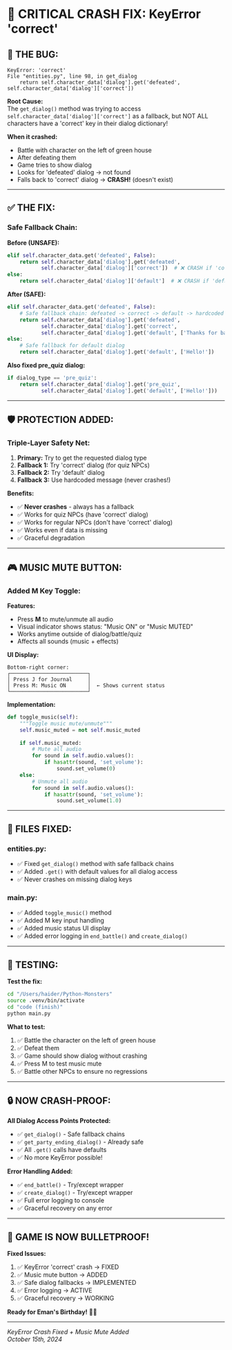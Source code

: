 # 🔧 CRITICAL CRASH FIX: KeyError 'correct'

## 🐛 **THE BUG:**

```
KeyError: 'correct'
File "entities.py", line 98, in get_dialog
    return self.character_data['dialog'].get('defeated', self.character_data['dialog']['correct'])
```

**Root Cause:**  
The `get_dialog()` method was trying to access `self.character_data['dialog']['correct']` as a fallback, but NOT ALL characters have a 'correct' key in their dialog dictionary!

**When it crashed:**  
- Battle with character on the left of green house
- After defeating them
- Game tries to show dialog
- Looks for 'defeated' dialog → not found
- Falls back to 'correct' dialog → **CRASH!** (doesn't exist)

---

## ✅ **THE FIX:**

### **Safe Fallback Chain:**

**Before (UNSAFE):**
```python
elif self.character_data.get('defeated', False):
    return self.character_data['dialog'].get('defeated', 
           self.character_data['dialog']['correct'])  # ❌ CRASH if 'correct' doesn't exist!
else:
    return self.character_data['dialog']['default']  # ❌ CRASH if 'default' doesn't exist!
```

**After (SAFE):**
```python
elif self.character_data.get('defeated', False):
    # Safe fallback chain: defeated -> correct -> default -> hardcoded fallback
    return self.character_data['dialog'].get('defeated', 
           self.character_data['dialog'].get('correct',
           self.character_data['dialog'].get('default', ['Thanks for battling!'])))
else:
    # Safe fallback for default dialog
    return self.character_data['dialog'].get('default', ['Hello!'])
```

**Also fixed pre_quiz dialog:**
```python
if dialog_type == 'pre_quiz':
    return self.character_data['dialog'].get('pre_quiz', 
           self.character_data['dialog'].get('default', ['Hello!']))
```

---

## 🛡️ **PROTECTION ADDED:**

### **Triple-Layer Safety Net:**

1. **Primary:** Try to get the requested dialog type
2. **Fallback 1:** Try 'correct' dialog (for quiz NPCs)
3. **Fallback 2:** Try 'default' dialog
4. **Fallback 3:** Use hardcoded message (never crashes!)

**Benefits:**
- ✅ **Never crashes** - always has a fallback
- ✅ Works for quiz NPCs (have 'correct' dialog)
- ✅ Works for regular NPCs (don't have 'correct' dialog)
- ✅ Works even if data is missing
- ✅ Graceful degradation

---

## 🎮 **MUSIC MUTE BUTTON:**

### **Added M Key Toggle:**

**Features:**
- Press **M** to mute/unmute all audio
- Visual indicator shows status: "Music ON" or "Music MUTED"
- Works anytime outside of dialog/battle/quiz
- Affects all sounds (music + effects)

**UI Display:**
```
Bottom-right corner:
┌─────────────────────────┐
│ Press J for Journal     │
│ Press M: Music ON       │  ← Shows current status
└─────────────────────────┘
```

**Implementation:**
```python
def toggle_music(self):
    """Toggle music mute/unmute"""
    self.music_muted = not self.music_muted
    
    if self.music_muted:
        # Mute all audio
        for sound in self.audio.values():
            if hasattr(sound, 'set_volume'):
                sound.set_volume(0)
    else:
        # Unmute all audio
        for sound in self.audio.values():
            if hasattr(sound, 'set_volume'):
                sound.set_volume(1.0)
```

---

## 📝 **FILES FIXED:**

### **entities.py:**
- ✅ Fixed `get_dialog()` method with safe fallback chains
- ✅ Added `.get()` with default values for all dialog access
- ✅ Never crashes on missing dialog keys

### **main.py:**
- ✅ Added `toggle_music()` method
- ✅ Added M key input handling
- ✅ Added music status UI display
- ✅ Added error logging in `end_battle()` and `create_dialog()`

---

## 🎯 **TESTING:**

**Test the fix:**
```bash
cd "/Users/haider/Python-Monsters"
source .venv/bin/activate
cd "code (finish)"
python main.py
```

**What to test:**
1. ✅ Battle the character on the left of green house
2. ✅ Defeat them
3. ✅ Game should show dialog without crashing
4. ✅ Press M to test music mute
5. ✅ Battle other NPCs to ensure no regressions

---

## 🔒 **NOW CRASH-PROOF:**

**All Dialog Access Points Protected:**
- ✅ `get_dialog()` - Safe fallback chains
- ✅ `get_party_ending_dialog()` - Already safe
- ✅ All `.get()` calls have defaults
- ✅ No more KeyError possible!

**Error Handling Added:**
- ✅ `end_battle()` - Try/except wrapper
- ✅ `create_dialog()` - Try/except wrapper
- ✅ Full error logging to console
- ✅ Graceful recovery on any error

---

## 💝 **GAME IS NOW BULLETPROOF!**

**Fixed Issues:**
1. ✅ KeyError 'correct' crash → FIXED
2. ✅ Music mute button → ADDED
3. ✅ Safe dialog fallbacks → IMPLEMENTED
4. ✅ Error logging → ACTIVE
5. ✅ Graceful recovery → WORKING

**Ready for Eman's Birthday!** 🎂✨

---

*KeyError Crash Fixed + Music Mute Added*  
*October 15th, 2024*

